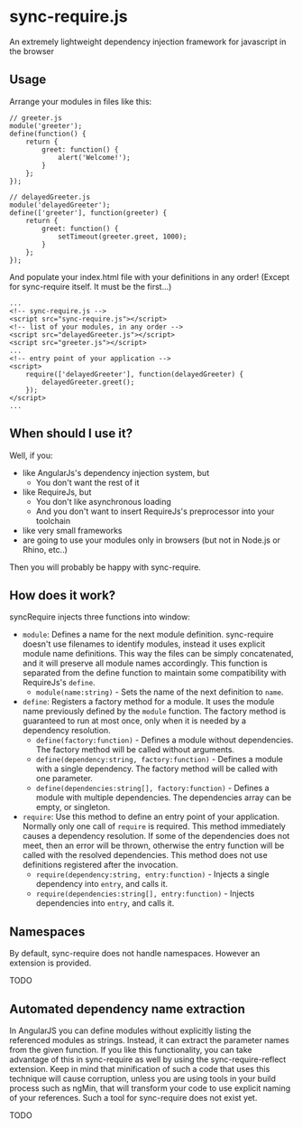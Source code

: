 sync-require.js
===============

An extremely lightweight dependency injection framework for javascript in the browser

Usage
-----

Arrange your modules in files like this:

```
// greeter.js
module('greeter');
define(function() {
	return {
		greet: function() {
			alert('Welcome!');
		}
	};
});
```
```
// delayedGreeter.js
module('delayedGreeter');
define(['greeter'], function(greeter) {
	return {
		greet: function() {
			setTimeout(greeter.greet, 1000);
		}
	};
});
```

And populate your index.html file with your definitions in any order! (Except for sync-require itself. It must be the first...)

```
...
<!-- sync-require.js -->
<script src="sync-require.js"></script>
<!-- list of your modules, in any order -->
<script src="delayedGreeter.js"></script>
<script src="greeter.js"></script>
...
<!-- entry point of your application -->
<script>
	require(['delayedGreeter'], function(delayedGreeter) {
		delayedGreeter.greet();
	});
</script>
...
```

When should I use it?
---------------------
Well, if you:
   * like AngularJs's dependency injection system, but
      * You don't want the rest of it
   * like RequireJs, but
      * You don't like asynchronous loading
      * And you don't want to insert RequireJs's preprocessor into your toolchain
   * like very small frameworks
   * are going to use your modules only in browsers (but not in Node.js or Rhino, etc..)

Then you will probably be happy with sync-require.

How does it work?
-----------------
syncRequire injects three functions into window:
   * ```module```: Defines a name for the next module definition. sync-require doesn't use filenames to identify modules, instead it uses explicit module name definitions. This way the files can be simply concatenated, and it will preserve all module names accordingly. This function is separated from the define function to maintain some compatibility with RequireJs's ```define```.
      * ```module(name:string)``` - Sets the name of the next definition to ```name```.
   * ```define```: Registers a factory method for a module. It uses the module name previously defined by the ```module``` function. The factory method is guaranteed to run at most once, only when it is needed by a dependency resolution.
      * ```define(factory:function)``` - Defines a module without dependencies. The factory method will be called without arguments.
      * ```define(dependency:string, factory:function)``` - Defines a module with a single dependency. The factory method will be called with one parameter.
      * ```define(dependencies:string[], factory:function)``` - Defines a module with multiple dependencies. The dependencies array can be empty, or singleton. 
   * ```require```: Use this method to define an entry point of your application. Normally only one call of ```require``` is required. This method immediately causes a dependency resolution. If some of the dependencies does not meet, then an error will be thrown, otherwise the entry function will be called with the resolved dependencies. This method does not use definitions registered after the invocation.
      * ```require(dependency:string, entry:function)``` - Injects a single dependency into ```entry```, and calls it.
      * ```require(dependencies:string[], entry:function)``` - Injects dependencies into ```entry```, and calls it.

Namespaces
----------

By default, sync-require does not handle namespaces. However an extension is provided.

TODO

Automated dependency name extraction
------------------------------------

In AngularJS you can define modules without explicitly listing the referenced modules as strings. Instead, it can extract the parameter names from the given function. If you like this functionality, you can take advantage of this in sync-require as well by using the sync-require-reflect extension.
Keep in mind that minification of such a code that uses this technique will cause corruption, unless you are using tools in your build process such as ngMin, that will transform your code to use explicit naming of your references. Such a tool for sync-require does not exist yet.

TODO
